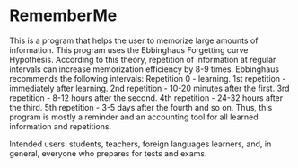 # RememberMe
This is a program that helps the user to memorize large amounts of information. This program uses the Ebbinghaus Forgetting curve Hypothesis. According to this theory,
repetition of information at regular intervals can increase memorization efficiency by 8-9 times. Ebbinghaus recommends the following intervals:
Repetition 0 - learning.
1st repetition - immediately after learning.
2nd repetition - 10-20 minutes after the first.
3rd repetition - 8-12 hours after the second.
4th repetition - 24-32 hours after the third.
5th repetition - 3-5 days after the fourth and so on.
Thus, this program is mostly a reminder and an accounting tool for all learned information and repetitions.

Intended users: students, teachers, foreign languages learners, and, in general, everyone who prepares for tests and exams. 


